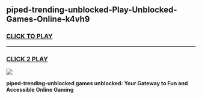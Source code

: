 
## piped-trending-unblocked-Play-Unblocked-Games-Online-k4vh9
<h3>
<a href="https://premium76.site?title=piped-trending-unblocked&ref=25A">CLICK TO PLAY</a></h3>
<hr>

<h3>
<a href="https://premium76.site?title=piped-trending-unblocked&ref=25A">CLICK 2 PLAY</a>
  
</h3>

<a href="https://premium76.site?title=piped-trending-unblocked&ref=25A"><img src="https://clearcache.store/games.png"></a>


**piped-trending-unblocked games unblocked: Your Gateway to Fun and Accessible Online Gaming**
